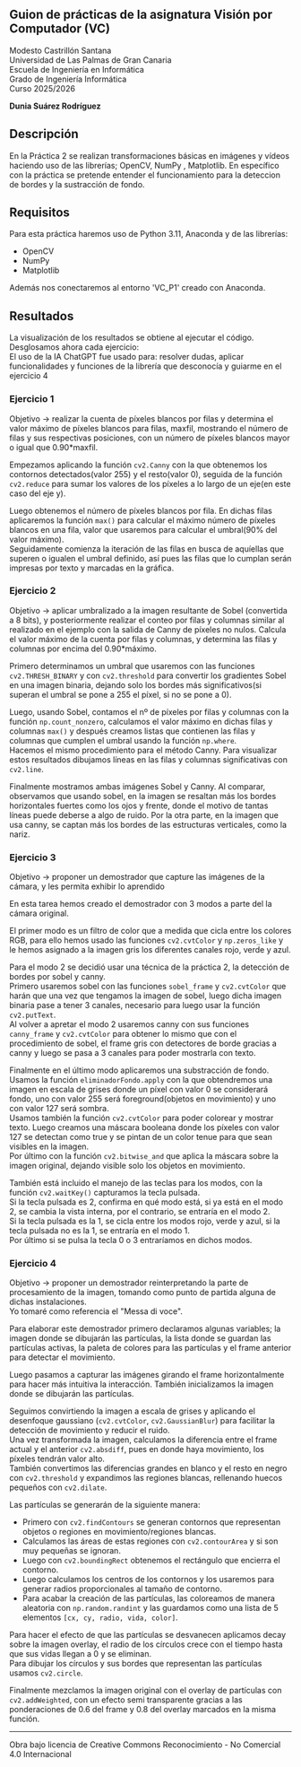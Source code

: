 ## Guion de prácticas de la asignatura Visión por Computador (VC)  
Modesto Castrillón Santana  
Universidad de Las Palmas de Gran Canaria  
Escuela de Ingeniería en Informática  
Grado de Ingeniería Informática  
Curso 2025/2026  

**Dunia Suárez Rodríguez**

<!-- - [Práctica 2](P2/README.md) -->

## Descripción
En la Práctica 2 se realizan transformaciones básicas en imágenes y vídeos haciendo uso de las librerías; OpenCV, NumPy , Matplotlib. En específico con la práctica se pretende entender el funcionamiento para la deteccion de bordes y la sustracción de fondo.

## Requisitos
Para esta práctica haremos uso de Python 3.11, Anaconda y de las librerías:  
- OpenCV  
- NumPy  
- Matplotlib 

Además nos conectaremos al entorno 'VC_P1' creado con Anaconda.

## Resultados
La visualización de los resultados se obtiene al ejecutar el código. Desglosamos ahora cada ejercicio:  
El uso de la IA ChatGPT fue usado para: resolver dudas, aplicar funcionalidades y funciones de la librería que desconocía y guiarme en el ejercicio 4

### Ejercicio 1
Objetivo -> realizar la cuenta de píxeles blancos por filas y determina el valor máximo de píxeles blancos para filas, maxfil, mostrando el número de filas y sus respectivas posiciones, con un número de píxeles blancos mayor o igual que 0.90*maxfil.

Empezamos aplicando la función `cv2.Canny` con la que obtenemos los contornos detectados(valor 255) y el resto(valor 0), seguida de la función `cv2.reduce` para sumar los valores de los píxeles a lo largo de un eje(en este caso del eje y).  

Luego obtenemos el número de píxeles blancos por fila. En dichas filas aplicaremos la función `max()` para calcular el máximo número de píxeles blancos en una fila, valor que usaremos para calcular el umbral(90% del valor máximo).  
Seguidamente comienza la iteración de las filas en busca de aquíellas que superen o igualen el umbral definido, así pues las filas que lo cumplan serán impresas por texto y marcadas en la gráfica.

### Ejercicio 2
Objetivo -> aplicar umbralizado a la imagen resultante de Sobel (convertida a 8 bits), y posteriormente realizar el conteo por filas y columnas similar al realizado en el ejemplo con la salida de Canny de píxeles no nulos. Calcula el valor máximo de la cuenta por filas y columnas, y determina las filas y columnas por encima del 0.90*máximo.

Primero determinamos un umbral que usaremos con las funciones `cv2.THRESH_BINARY` y con `cv2.threshold` para convertir los gradientes Sobel en una imagen binaria, dejando solo los bordes más significativos(si superan el umbral se pone a 255 el píxel, si no se pone a 0).

Luego, usando Sobel, contamos el nº de píxeles por filas y columnas con la función `np.count_nonzero`, calculamos el valor máximo en dichas filas y columnas `max()` y después creamos listas que contienen las filas y columnas que cumplen el umbral usando la función `np.where`.  
Hacemos el mismo procedimiento para el método Canny. Para visualizar estos resultados dibujamos líneas en las filas y columnas significativas con `cv2.line`.

Finalmente mostramos ambas imágenes Sobel y Canny.
Al comparar, observamos que usando sobel, en la imagen se resaltan más los bordes horizontales fuertes como los ojos y frente, donde el motivo de tantas líneas puede deberse a algo de ruido. Por la otra parte, en la imagen que usa canny, se captan más los bordes de las estructuras verticales, como la nariz.

### Ejercicio 3
Objetivo ->  proponer un demostrador que capture las imágenes de la cámara, y les permita exhibir lo aprendido

En esta tarea hemos creado el demostrador con 3 modos a parte del la cámara original.

El primer modo es un filtro de color que a medida que cicla entre los colores RGB, para ello hemos usado las funciones `cv2.cvtColor` y `np.zeros_like` y le hemos asignado a la imagen gris los diferentes canales rojo, verde y azul.

Para el modo 2 se decidió usar una técnica de la práctica 2, la detección de bordes por sobel y canny.  
Primero usaremos sobel con las funciones `sobel_frame` y `cv2.cvtColor` que harán que una vez que tengamos la imagen de sobel, luego dicha imagen binaria pase a tener 3 canales, necesario para luego usar la función `cv2.putText`.  
Al volver a apretar el modo 2 usaremos canny con sus funciones `canny_frame` y `cv2.cvtColor` para obtener lo mismo que con el procedimiento de sobel, el frame gris con detectores de borde gracias a canny y luego se pasa a 3 canales para poder mostrarla con texto.

Finalmente en el último modo aplicaremos una substracción de fondo.  
Usamos la función `eliminadorFondo.apply` con la que obtendremos una imagen en escala de grises donde un píxel con valor 0 se considerará fondo, uno con valor 255 será foreground(objetos en movimiento) y uno con valor 127 será sombra.  
Usamos también la función `cv2.cvtColor` para poder colorear y mostrar texto. Luego creamos una máscara booleana donde los píxeles con valor 127 se detectan como true y se pintan de un color tenue para que sean visibles en la imagen.  
Por último con la función `cv2.bitwise_and` que aplica la máscara sobre la imagen original, dejando visible solo los objetos en movimiento.

También está incluido el manejo de las teclas para los modos, con la función `cv2.waitKey()` capturamos la tecla pulsada.  
Si la tecla pulsada es 2, confirma en qué modo está, si ya está en el modo 2, se cambia la vista interna, por el contrario, se entraría en el modo 2.  
Si la tecla pulsada es la 1, se cicla entre los modos rojo, verde y azul, si la tecla pulsada no es la 1, se entraría en el modo 1.  
Por último si se pulsa la tecla 0 o 3 entraríamos en dichos modos.

### Ejercicio 4
Objetivo -> proponer un demostrador reinterpretando la parte de procesamiento de la imagen, tomando como punto de partida alguna de dichas instalaciones.  
Yo tomaré como referencia el "Messa di voce".

Para elaborar este demostrador primero declaramos algunas variables; la imagen donde se dibujarán las partículas, la lista donde se guardan las partículas activas, la paleta de colores para las partículas y el frame anterior para detectar el movimiento.

Luego pasamos a capturar las imágenes girando el frame horizontalmente para hacer más intuitiva la interacción. También inicializamos la imagen donde se dibujarán las partículas.

Seguimos convirtiendo la imagen a escala de grises y aplicando el desenfoque gaussiano (`cv2.cvtColor`, `cv2.GaussianBlur`) para facilitar la detección de movimiento y reducir el ruido.  
Una vez transformada la imagen, calculamos la diferencia entre el frame actual y el anterior `cv2.absdiff`, pues en donde haya movimiento, los píxeles tendrán valor alto.  
También convertimos las diferencias grandes en blanco y el resto en negro con `cv2.threshold` y expandimos las regiones blancas, rellenando huecos pequeños con `cv2.dilate`.

Las partículas se generarán de la siguiente manera:  
- Primero con `cv2.findContours` se generan contornos que representan objetos o regiones en movimiento/regiones blancas.  
- Calculamos las áreas de estas regiones con `cv2.contourArea` y si son muy pequeñas se ignoran.  
- Luego con `cv2.boundingRect` obtenemos el rectángulo que encierra el contorno.  
- Luego calculamos los centros de los contornos y los usaremos para generar radios proporcionales al tamaño de contorno.  
- Para acabar la creación de las partículas, las coloreamos de manera aleatoria con `np.random.randint` y las guardamos como una lista de 5 elementos `[cx, cy, radio, vida, color]`.

Para hacer el efecto de que las partículas se desvanecen aplicamos decay sobre la imagen overlay, el radio de los círculos crece con el tiempo hasta que sus vidas llegan a 0 y se eliminan.  
Para dibujar los círculos y sus bordes que representan las partículas usamos `cv2.circle`.

Finalmente mezclamos la imagen original con el overlay de partículas con `cv2.addWeighted`, con un efecto semi transparente gracias a las ponderaciones de 0.6 del frame y 0.8 del overlay marcados en la misma función.

<!-- - [Práctica 3](P3/README.md) -->
<!-- - [Práctica 4](P4/README.md) -->
<!-- - [Práctica 5](P5/README.md) -->
<!-- - [Práctica 6](P6/README.md) -->
<!-- - [Práctica 7](P7/README.md) -->
<!-- - [Trabajo](Trabajo/README.md) -->

***
Obra bajo licencia de Creative Commons Reconocimiento - No Comercial 4.0 Internacional

